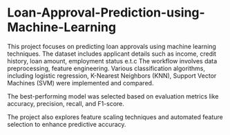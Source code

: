 # Loan-Approval-Prediction-using-Machine-Learning
This project focuses on predicting loan approvals using machine learning techniques. The dataset includes applicant details such as income, credit history, loan amount, employment status e.t.c The workflow involves data preprocessing, feature engineering. Various classification algorithms, including logistic regression,  K-Nearest Neighbors (KNN), Support Vector Machines (SVM) were implemented and compared. 

The best-performing model was selected based on evaluation metrics like accuracy, precision, recall, and F1-score. 

The project also explores feature scaling techniques and automated feature selection to enhance predictive accuracy.
